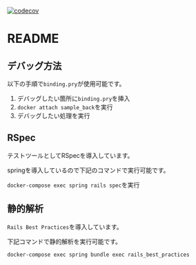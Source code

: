 [![codecov](https://codecov.io/gh/kenjiadachi/nuxt-rails-test-back/branch/master/graph/badge.svg)](https://codecov.io/gh/kenjiadachi/nuxt-rails-test-back)

# README

## デバッグ方法

以下の手順で`binding.pry`が使用可能です。

1. デバッグしたい箇所に`binding.pry`を挿入
2. `docker attach sample_back`を実行
3. デバッグしたい処理を実行


## RSpec

テストツールとしてRSpecを導入しています。

springを導入しているので下記のコマンドで実行可能です。

`docker-compose exec spring rails spec`を実行

## 静的解析

`Rails Best Practices`を導入しています。

下記コマンドで静的解析を実行可能です。

`docker-compose exec spring bundle exec rails_best_practices`

